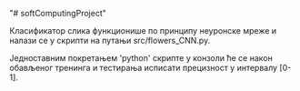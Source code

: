 "# softComputingProject" 


Класификатор слика функционише по принципу неуронске мреже и налази се у скрипти на путањи src/flowers_CNN.py.

Једноставним покретањем 'python' скрипте у конзоли ће се након обављеног тренинга и тестирања исписати прецизност у интервалу [0-1].
